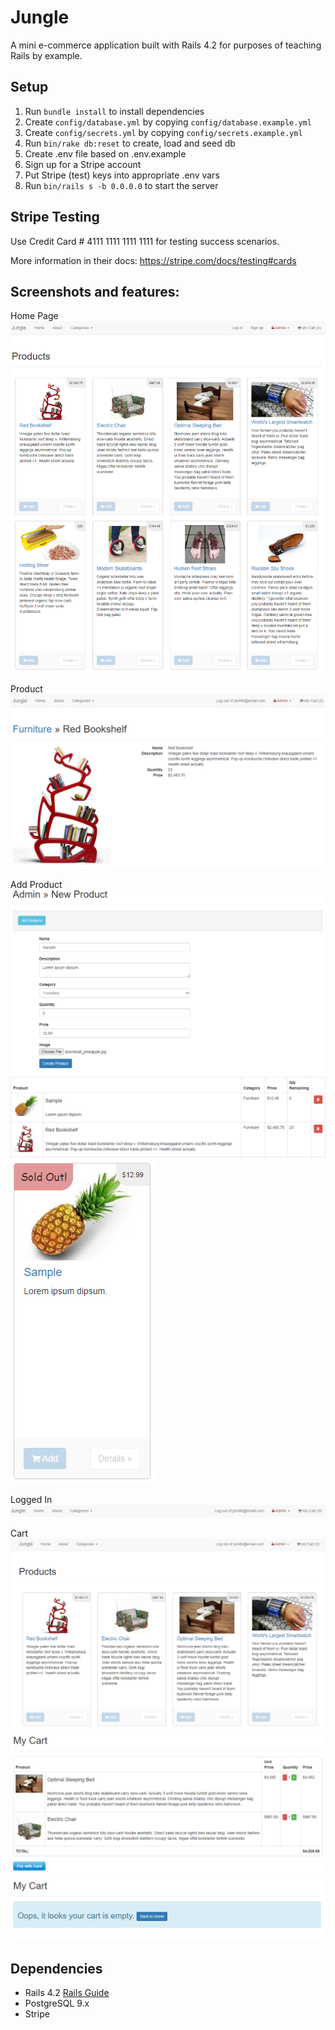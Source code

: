 # Jungle

A mini e-commerce application built with Rails 4.2 for purposes of teaching Rails by example.


## Setup

1. Run `bundle install` to install dependencies
2. Create `config/database.yml` by copying `config/database.example.yml`
3. Create `config/secrets.yml` by copying `config/secrets.example.yml`
4. Run `bin/rake db:reset` to create, load and seed db
5. Create .env file based on .env.example
6. Sign up for a Stripe account
7. Put Stripe (test) keys into appropriate .env vars
8. Run `bin/rails s -b 0.0.0.0` to start the server

## Stripe Testing

Use Credit Card # 4111 1111 1111 1111 for testing success scenarios.

More information in their docs: <https://stripe.com/docs/testing#cards>

## Screenshots and features:

Home Page
!["Home Page"](https://github.com/Purple-Towel/jungle/blob/master/docs/home_page.png)

Product
!["Product"](https://github.com/Purple-Towel/jungle/blob/master/docs/product.png)

Add Product
!["Add Product"](https://github.com/Purple-Towel/jungle/blob/master/docs/add_product.png)
!["New Product"](https://github.com/Purple-Towel/jungle/blob/master/docs/new_product.png)
!["Sold Out Product"](https://github.com/Purple-Towel/jungle/blob/master/docs/sold_out.png)

Logged In
!["Logged In"](https://github.com/Purple-Towel/jungle/blob/master/docs/logged_in.png)

Cart
!["Nav Cart with items"](https://github.com/Purple-Towel/jungle/blob/master/docs/cart.png)
!["Cart Page with items"](https://github.com/Purple-Towel/jungle/blob/master/docs/cart_details.png)
!["Cart Page without items"](https://github.com/Purple-Towel/jungle/blob/master/docs/cart_empty.png)

## Dependencies

* Rails 4.2 [Rails Guide](http://guides.rubyonrails.org/v4.2/)
* PostgreSQL 9.x
* Stripe
